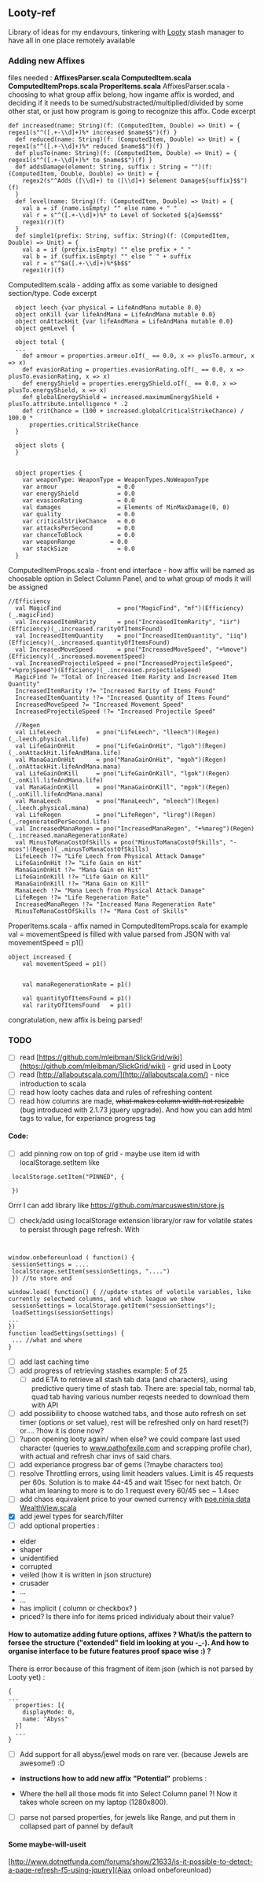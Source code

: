 ## Looty-ref

Library of ideas for my endavours, tinkering with [Looty](https://github.com/benjaminjackman/looty/) stash manager
to have all in one place remotely available

### Adding new Affixes

files needed : 
**AffixesParser.scala ComputedItem.scala ComputedItemProps.scala ProperItems.scala**
AffixesParser.scala       - choosing to what group affix belong,  how ingame affix is worded, and deciding if it needs to be sumed/substracted/multiplied/divided by some other stat, or just how program is going to recognize this affix. Code excerpt

```
def increased(name: String)(f: (ComputedItem, Double) => Unit) = { regex1(s"^([.+-\\d]+)%* increased $name$$")(f) }
  def reduced(name: String)(f: (ComputedItem, Double) => Unit) = { regex1(s"^([.+-\\d]+)%* reduced $name$$")(f) }
  def plusTo(name: String)(f: (ComputedItem, Double) => Unit) = { regex1(s"^([.+-\\d]+)%* to $name$$")(f) }
  def addsDamage(element: String, suffix : String = "")(f: (ComputedItem, Double, Double) => Unit) = {
    regex2(s"^Adds ([\\d]+) to ([\\d]+) $element Damage${suffix}$$")(f)
  }
  def level(name: String)(f: (ComputedItem, Double) => Unit) = {
    val a = if (name.isEmpty) "" else name + " "
    val r = s"^([.+-\\d]+)%* to Level of Socketed ${a}Gems$$"
    regex1(r)(f)
  }
  def simple1(prefix: String, suffix: String)(f: (ComputedItem, Double) => Unit) = {
    val a = if (prefix.isEmpty) "" else prefix + " "
    val b = if (suffix.isEmpty) "" else " " + suffix
    val r = s"^$a([.+-\\d]+)%*$b$$"
    regex1(r)(f)
```


ComputedItem.scala        - adding affix as some variable to designed section/type. Code excerpt

```
  object leech {var physical = LifeAndMana mutable 0.0}
  object onKill {var lifeAndMana = LifeAndMana mutable 0.0}
  object onAttackHit {var lifeAndMana = LifeAndMana mutable 0.0}
  object gemLevel {

  object total {
  ...
    def armour = properties.armour.oIf(_ == 0.0, x => plusTo.armour, x => x)
    def evasionRating = properties.evasionRating.oIf(_ == 0.0, x => plusTo.evasionRating, x => x)
    def energyShield = properties.energyShield.oIf(_ == 0.0, x => plusTo.energyShield, x => x)
    def globalEnergyShield = increased.maximumEnergyShield + plusTo.attribute.intelligence * .2
    def critChance = (100 + increased.globalCriticalStrikeChance) / 100.0 *
      properties.criticalStrikeChance
  }

  object slots {
  }


  object properties {
    var weaponType: WeaponType = WeaponTypes.NoWeaponType
    var armour                 = 0.0
    var energyShield           = 0.0
    var evasionRating          = 0.0
    val damages                = Elements of MinMaxDamage(0, 0)
    var quality                = 0.0
    var criticalStrikeChance   = 0.0
    var attacksPerSecond       = 0.0
    var chanceToBlock          = 0.0
    var weaponRange          = 0.0
    var stackSize              = 0.0
  }

```


ComputedItemProps.scala   - front end interface - how affix will be named as choosable option in Select Column Panel, and to what group of mods it will be assigned

```
//Efficiency
  val MagicFind                = pno("MagicFind", "mf")(Efficiency)(_.magicFind)
  val IncreasedItemRarity      = pno("IncreasedItemRarity", "iir")(Efficiency)(_.increased.rarityOfItemsFound)
  val IncreasedItemQuantity    = pno("IncreasedItemQuantity", "iiq")(Efficiency)(_.increased.quantityOfItemsFound)
  val IncreasedMoveSpeed       = pno("IncreasedMoveSpeed", "+%move")(Efficiency)(_.increased.movementSpeed)
  val IncreasedProjectileSpeed = pno("IncreasedProjectileSpeed", "+%projSpeed")(Efficiency)(_.increased.projectileSpeed)
  MagicFind ?= "Total of Increased Item Rarity and Increased Item Quantity"
  IncreasedItemRarity !?= "Increased Rarity of Items Found"
  IncreasedItemQuantity !?= "Increased Quantity of Items Found"
  IncreasedMoveSpeed ?= "Increased Movement Speed"
  IncreasedProjectileSpeed !?= "Increased Projectile Speed"

  //Regen
  val LifeLeech          = pno("LifeLeech", "lleech")(Regen)(_.leech.physical.life)
  val LifeGainOnHit      = pno("LifeGainOnHit", "lgoh")(Regen)(_.onAttackHit.lifeAndMana.life)
  val ManaGainOnHit      = pno("ManaGainOnHit", "mgoh")(Regen)(_.onAttackHit.lifeAndMana.mana)
  val LifeGainOnKill     = pno("LifeGainOnKill", "lgok")(Regen)(_.onKill.lifeAndMana.life)
  val ManaGainOnKill     = pno("ManaGainOnKill", "mgok")(Regen)(_.onKill.lifeAndMana.mana)
  val ManaLeech          = pno("ManaLeech", "mleech")(Regen)(_.leech.physical.mana)
  val LifeRegen          = pno("LifeRegen", "lireg")(Regen)(_.regeneratedPerSecond.life)
  val IncreasedManaRegen = pno("IncreasedManaRegen", "+%mareg")(Regen)(_.increased.manaRegenerationRate)
  val MinusToManaCostOfSkills = pno("MinusToManaCostOfSkills", "-mcos")(Regen)(_.minusToManaCostOfSkills)
  LifeLeech !?= "Life Leech from Physical Attack Damage"
  LifeGainOnHit !?= "Life Gain on Hit"
  ManaGainOnHit !?= "Mana Gain on Hit"
  LifeGainOnKill !?= "Life Gain on Kill"
  ManaGainOnKill !?= "Mana Gain on Kill"
  ManaLeech !?= "Mana Leech from Physical Attack Damage"
  LifeRegen !?= "Life Regeneration Rate"
  IncreasedManaRegen !?= "Increased Mana Regeneration Rate"
  MinusToManaCostOfSkills !?= "Mana Cost of Skills"
```

ProperItems.scala - affix named in ComputedItemProps.scala  for example val = movementSpeed is filled with value parsed from JSON with val movementSpeed = p1()

```
object increased {
    val movementSpeed = p1()


    val manaRegenerationRate = p1()

    val quantityOfItemsFound = p1()
    val rarityOfItemsFound   = p1()
```
congratulation, new affix is being parsed!

### TODO

- [ ] read [https://github.com/mleibman/SlickGrid/wiki](https://github.com/mleibman/SlickGrid/wiki) - grid used in Looty
- [ ] read [http://allaboutscala.com/](http://allaboutscala.com/) - nice introduction to scala
- [ ] read how looty caches data and rules of refreshing content[]()
- [ ] read how columns are made, ~~what makes column width not resizable~~ (bug introduced with 2.1.73 jquery upgrade). And how you can add html tags to value, for experiance progress tag

 #### Code:
 - [ ] add pinning row on top of grid - maybe use item id with localStorage.setItem like 
 ```
  localStorage.setItem("PINNED", {
  
  })     
```
Orrr I can add library like https://github.com/marcuswestin/store.js

 - [ ] check/add using  localStorage extension library/or raw for volatile states to persist through page refresh. With 
 ```
 
 
 window.onbeforeunload ( function() { 
  sessionSettings = ....
  localStorage.setItem(sessionSettings, "....")  
  }) //to store and 
  
 window.load( function() { //update states of voletile variables, like currently selectwed columns, and which league we show
  sessionSettings = localStorage.getItem("sessionSettings");
  loadSettings(sessionSettings)
 ...
 })
 function loadSettings(settings) {
  ... //what and where
 }
 ```
 
 - [ ] add last caching time
 - [ ] add progress of retrieving stashes example: 5 of 25
   - [ ] add ETA to retrieve all stash tab data (and characters), using predictive query time of stash tab. There are: special tab, normal tab, quad tab having various number reqests needed to download them with API
 - [ ] add possibility to choose watched tabs, and those auto refresh on set timer (options or set value), rest will be refreshed only on hard reset(?) or.... ?how it is done now?
 - [ ] ?upon opening looty again/ when else? we could compare last used character (queries to www.pathofexile.com and scrapping profile char), with actual and refresh char invs of said chars.
 - [ ] add experiance progress bar of gems (?maybe characters too)
 - [ ] resolve Throttling errors, using limit headers values. Limit is 45 requests per 60s. 
Solution is to make 44-45 and wait 15sec for next batch. Or what im leaning to more is to do 1 request every 60/45 sec  ~ 1.4sec
 - [ ] add chaos equivalent price to your owned currency with [poe.ninja data](https://poe.ninja/api/Data/GetCurrencyOverview?league=Blight) [WealthView.scala ](https://github.com/benjaminjackman/looty/blob/b8b1c6fb370db9f94c56b9da6e26af521f719b64/looty/src/main/scala/looty/views/WealthView.scala)
 - [x] add jewel types for search/filter 
 - [ ] add optional properties : 
* elder
* shaper
* unidentified
* corrupted
* veiled (how it is written in json structure)
* crusader
* ...
* ...
* has implicit ( column or checkbox? )
* priced? Is there info for items priced individualy about their value?

#### How to automatize adding future options, affixes ? What/is the pattern to forsee the structure ("extended" field im looking at you -_-). And how to organise interface to be future features proof space wise :) ?

There is error because of this fragment of item json (which is not parsed by Looty yet) :
```
{
...
  properties: [{
    displayMode: 0,
    name: "Abyss"
  }]
  ...
}
```
  - [ ] Add support for all abyss/jewel mods on rare ver. (because Jewels are awesome!) :O
   - **instructions how to add new affix** 
  **"Potential"** problems :
  * Where the hell all those mods fit into Select Column panel ?! Now it takes whole screen on my laptop (1280x800). 
 - [ ] parse not parsed properties, for jewels like Range, and put them in collapsed part of pannel by default

#### Some maybe-will-useit
[http://www.dotnetfunda.com/forums/show/21633/is-it-possible-to-detect-a-page-refresh-f5-using-jquery](Ajax onload onbeforeunload)
